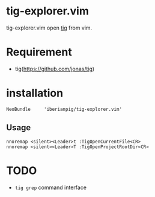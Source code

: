 # tig-explorer.vim

tig-explorer.vim open [tig](https://github.com/jonas/tig) from vim.

# Requirement

* tig(https://github.com/jonas/tig)

# installation

```vim
NeoBundle     'iberianpig/tig-explorer.vim'
```

## Usage

```vim
nnoremap <silent><Leader>t :TigOpenCurrentFile<CR>
nnoremap <silent><Leader>T :TigOpenProjectRootDir<CR>
```

# TODO
* `tig grep` command interface
